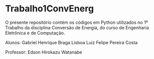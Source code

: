 # Trabalho1ConvEnerg

O presente repositório contém os códigos em Python utilizados no 1º Trabalho da disciplina Conversão de Energia, do curso de Engenharia Eletrônica e de Computação.

Alunos: Gabriel Henrique Braga Lisboa
        Luiz Felipe Pereira Costa

Professor: Edson Hirokazu Watanabe
